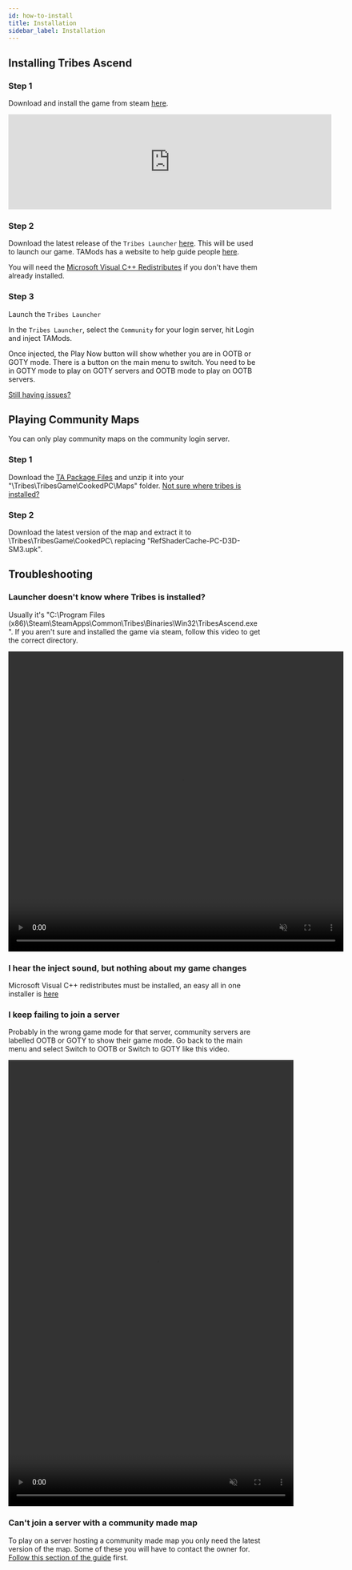 ```yaml
---
id: how-to-install
title: Installation
sidebar_label: Installation
---
```

## Installing Tribes Ascend

### Step 1
Download and install the game from steam [here](https://store.steampowered.com/app/17080/Tribes_Ascend/).

<iframe src="https://store.steampowered.com/widget/17080/" frameborder="0" width="646" height="190"></iframe>

### Step 2
Download the latest release of the `Tribes Launcher` [here](https://github.com/mcoot/TribesLauncherSharp/releases). This will be used to launch our game. TAMods has a website to help guide people [here](https://www.tamods.org/docs/doc_user_install).

You will need the [Microsoft Visual C++ Redistributes](https://github.com/abbodi1406/vcredist/releases/) if you don't have them already installed.

### Step 3

Launch the `Tribes Launcher`

In the `Tribes Launcher`, select the `Community` for your login server, hit Login and inject TAMods.

Once injected, the Play Now button will show whether you are in OOTB or GOTY mode. There is a button on the main menu to switch. You need to be in GOTY mode to play on GOTY servers and OOTB mode to play on OOTB servers.

[Still having issues?](how-to-install#troubleshooting)

## Playing Community Maps

You can only play community maps on the community login server.

### Step 1 

Download the [TA Package Files](https://drive.google.com/file/d/1u_nItIPxeA79Im8tXgg3Q41RS2iBAT_O/view?usp=sharing) and unzip it into your "\Tribes\TribesGame\CookedPC\Maps\" folder. [Not sure where tribes is installed?](how-to-install#launcher-doesnt-know-where-tribes-is-installed)

### Step 2

Download the latest version of the map and extract it to \Tribes\TribesGame\CookedPC\ replacing "RefShaderCache-PC-D3D-SM3.upk".

## Troubleshooting
### Launcher doesn't know where Tribes is installed? 

Usually it's "C:\Program Files (x86)\Steam\SteamApps\Common\Tribes\Binaries\Win32\TribesAscend.exe". If you aren't sure and installed the game via steam, follow this video to get the correct directory.

<video width="670" height="600" autoplay="true" muted loop preload="metadata">
  <source src="/video/Game_Install_Location.webm" type="video/webm"></source>Your browser does not support .webm video.
</video>

### I hear the inject sound, but nothing about my game changes
Microsoft Visual C++ redistributes must be installed, an easy all in one installer is [here](https://github.com/abbodi1406/vcredist/releases/)
### I keep failing to join a server
Probably in the wrong game mode for that server, community servers are labelled OOTB or GOTY to show their game mode. Go back to the main menu and select Switch to OOTB or Switch to GOTY like this video. 

<video width="570" height="892" autoplay="true" muted loop preload="metadata">
  <source src="/video/Change-Game-Mode.webm" type="video/webm"></source>Your browser does not support .webm video.
</video>

### Can't join a server with a community made map
To play on a server hosting a community made map you only need the latest version of the map. Some of these you will have to contact the owner for. [Follow this section of the guide](how-to-install#playing-community-maps) first.


